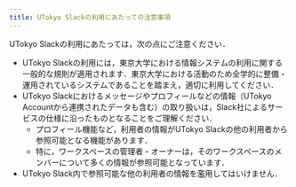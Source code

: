 ```yaml
---
title: UTokyo Slackの利用にあたっての注意事項
---
```


UTokyo Slackの利用にあたっては，次の点にご注意ください．

- UTokyo Slackの利用には，東京大学における情報システムの利用に関する一般的な規則が適用されます．東京大学における活動のため全学的に整備・運用されているシステムであることを踏まえ，適切に利用してください．
- UTokyo Slackにおけるメッセージやプロフィールなどの情報（UTokyo Accountから連携されたデータも含む）の取り扱いは，Slack社によるサービスの仕様に沿ったものとなることをご理解ください．
    - プロフィール機能など，利用者の情報がUTokyo Slackの他の利用者から参照可能となる機能があります．
    - 特に，ワークスペースの管理者・オーナーは，そのワークスペースのメンバーについて多くの情報が参照可能となっています．
- UTokyo Slack内で参照可能な他の利用者の情報を濫用してはいけません．
